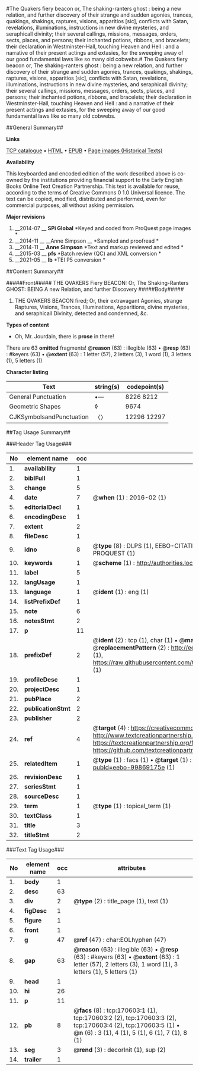 #The Quakers fiery beacon or, The shaking-ranters ghost : being a new relation, and further discovery of their strange and sudden agonies, trances, quakings, shakings, raptures, visions, apparitios [sic], conflicts with Satan, revelations, illuminations, instructions in new divine mysteries, and seraphicall divinity; their several callings, missions, messages, orders, sects, places, and persons; their inchanted potions, ribbons, and bracelets; their declaration in Westminster-Hall, touching Heaven and Hell : and a narrative of their present actings and extasies, for the sweeping away of our good fundamental laws like so many old cobwebs.#
The Quakers fiery beacon or, The shaking-ranters ghost : being a new relation, and further discovery of their strange and sudden agonies, trances, quakings, shakings, raptures, visions, apparitios [sic], conflicts with Satan, revelations, illuminations, instructions in new divine mysteries, and seraphicall divinity; their several callings, missions, messages, orders, sects, places, and persons; their inchanted potions, ribbons, and bracelets; their declaration in Westminster-Hall, touching Heaven and Hell : and a narrative of their present actings and extasies, for the sweeping away of our good fundamental laws like so many old cobwebs.

##General Summary##

**Links**

[TCP catalogue](http://www.ota.ox.ac.uk/tcp/)  • 
[HTML](http://tei.it.ox.ac.uk/tcp/Texts-HTML/free/A91/A91611.html)  • 
[EPUB](http://tei.it.ox.ac.uk/tcp/Texts-EPUB/free/A91/A91611.epub) • 
[Page images (Historical Texts)](https://historicaltexts.jisc.ac.uk/eebo-99869175e)

**Availability**

This keyboarded and encoded edition of the work described above is co-owned by the
    institutions providing financial support to the Early English Books Online Text Creation
    Partnership. This text is available for reuse, according to the terms of  Creative Commons 0 1.0 Universal
    licence. The text can be copied, modified, distributed and performed, even for commercial
    purposes, all without asking permission.

**Major revisions**

1. __2014-07 __ __SPi Global__ *Keyed and coded from ProQuest page images *
1. __2014-11 __ __Anne Simpson __ *Sampled and proofread *
1. __2014-11 __ __Anne Simpson__ *Text and markup reviewed and edited *
1. __2015-03 __ __pfs__ *Batch review (QC) and XML conversion *
1. __2021-05 __ __lb__ *TEI P5 conversion *

##Content Summary##

#####Front#####
THE QVAKERS Fiery BEACON: Or, The Shaking-Ranters GHOST: BEING A new Relation, and further Discovery
#####Body#####

1. THE QVAKERS BEACON fired; Or, their extravagant Agonies, strange Raptures, Visions, Trances, Illuminations, Apparitions, divine mysteries, and seraphicall Divinity, detected and condemned, &c.

**Types of content**

  * Oh, Mr. Jourdain, there is **prose** in there!

There are 63 **omitted** fragments! 
 @__reason__ (63) : illegible (63)  •  @__resp__ (63) : #keyers (63)  •  @__extent__ (63) : 1 letter (57), 2 letters (3), 1 word (1), 3 letters (1), 5 letters (1)

**Character listing**


|Text|string(s)|codepoint(s)|
|---|---|---|
|General Punctuation|•—|8226 8212|
|Geometric Shapes|◊|9674|
|CJKSymbolsandPunctuation|〈〉|12296 12297|

##Tag Usage Summary##

###Header Tag Usage###

|No|element name|occ|attributes|
|---|---|---|---|
|1.|__availability__|1||
|2.|__biblFull__|1||
|3.|__change__|5||
|4.|__date__|7| @__when__ (1) : 2016-02 (1)|
|5.|__editorialDecl__|1||
|6.|__encodingDesc__|1||
|7.|__extent__|2||
|8.|__fileDesc__|1||
|9.|__idno__|8| @__type__ (8) : DLPS (1), EEBO-CITATION (1), VID (1), EEBO-PROQUEST (1), STC (3), PROQUEST (1)|
|10.|__keywords__|1| @__scheme__ (1) : http://authorities.loc.gov/ (1)|
|11.|__label__|5||
|12.|__langUsage__|1||
|13.|__language__|1| @__ident__ (1) : eng (1)|
|14.|__listPrefixDef__|1||
|15.|__note__|6||
|16.|__notesStmt__|2||
|17.|__p__|11||
|18.|__prefixDef__|2| @__ident__ (2) : tcp (1), char (1)  •  @__matchPattern__ (2) : ([0-9\-]+):([0-9IVX]+) (1), (.+) (1)  •  @__replacementPattern__ (2) : http://eebo.chadwyck.com/downloadtiff?vid=$1&page=$2 (1), https://raw.githubusercontent.com/textcreationpartnership/Texts/master/tcpchars.xml#$1 (1)|
|19.|__profileDesc__|1||
|20.|__projectDesc__|1||
|21.|__pubPlace__|2||
|22.|__publicationStmt__|2||
|23.|__publisher__|2||
|24.|__ref__|4| @__target__ (4) : https://creativecommons.org/publicdomain/zero/1.0/ (1), http://www.textcreationpartnership.org/docs/. (1), https://textcreationpartnership.org/faq/#faq05 (1), https://github.com/textcreationpartnership (1)|
|25.|__relatedItem__|1| @__type__ (1) : facs (1)  •  @__target__ (1) : https://data.historicaltexts.jisc.ac.uk/view?pubId=eebo-99869175e (1)|
|26.|__revisionDesc__|1||
|27.|__seriesStmt__|1||
|28.|__sourceDesc__|1||
|29.|__term__|1| @__type__ (1) : topical_term (1)|
|30.|__textClass__|1||
|31.|__title__|3||
|32.|__titleStmt__|2||


###Text Tag Usage###

|No|element name|occ|attributes|
|---|---|---|---|
|1.|__body__|1||
|2.|__desc__|63||
|3.|__div__|2| @__type__ (2) : title_page (1), text (1)|
|4.|__figDesc__|1||
|5.|__figure__|1||
|6.|__front__|1||
|7.|__g__|47| @__ref__ (47) : char:EOLhyphen (47)|
|8.|__gap__|63| @__reason__ (63) : illegible (63)  •  @__resp__ (63) : #keyers (63)  •  @__extent__ (63) : 1 letter (57), 2 letters (3), 1 word (1), 3 letters (1), 5 letters (1)|
|9.|__head__|1||
|10.|__hi__|26||
|11.|__p__|11||
|12.|__pb__|8| @__facs__ (8) : tcp:170603:1 (1), tcp:170603:2 (2), tcp:170603:3 (2), tcp:170603:4 (2), tcp:170603:5 (1)  •  @__n__ (6) : 3 (1), 4 (1), 5 (1), 6 (1), 7 (1), 8 (1)|
|13.|__seg__|3| @__rend__ (3) : decorInit (1), sup (2)|
|14.|__trailer__|1||

